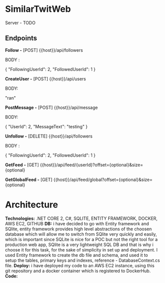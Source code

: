 # SimilarTwitWeb

Server - TODO

## Endpoints 

**Follow -** 
[POST] {{host}}/api/followers

BODY :

{
	"FollowingUserId": 2,
	"FollowedUserId": 1
}

**CreateUser -**
[POST] {{host}}/api/users

BODY: 

"ran"

**PostMessage -**
[POST] {{host}}/api/message

BODY: 

{
	"UserId": 2,
	"MessageText": "testing"
}

**Unfollow -**
[DELETE] {{host}}/api/followers

BODY :

{
	"FollowingUserId": 2,
	"FollowedUserId": 1
}

**GetFeed -**
[GET] {{host}}/api/feed/{userId}?offset={optional}&size={optional}

**GetGlobalFeed -**
[GET] {{host}}/api/feed/global?offset={optional}&size={optional}


# Architecture 
**Technologies:** .NET CORE 2, C#, SQLITE, ENTITY FRAMEWORK, DOCKER, AWS EC2, GITHUB
**DB:** i have decided to go with Entity framework and SQlite, entity framework provides high level abstractions of the choosen database which will allow me to switch from SQlite very quickly and easily, which is important since SQLite is nice for a POC but not the right tool for a production web app, SQlite is a very lightweight SQL DB and that is why i choose it for this task, for the sake of simplicity in set up and deployment.
I used Entity framework to create the db file and schema, and used it to setup the tables, primary keys and indexes, 
reference - DatabaseContext.cs file.
**Deploy:** i have deployed my code to an AWS EC2 instance, using this git repository and a docker container which is registered to DockerHub.
**Code:** 

